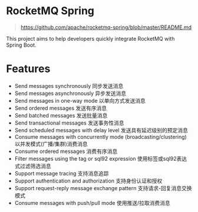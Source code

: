 

RocketMQ Spring
======
> https://github.com/apache/rocketmq-spring/blob/master/README.md

This project aims to help developers quickly integrate RocketMQ with Spring Boot.


# Features
* Send messages synchronously 同步发送消息
* Send messages asynchronously 异步发送消息
* Send messages in one-way mode 以单向方式发送消息
* Send ordered messages 发送有序消息
* Send batched messages 发送批量消息
* Send transactional messages 发送事务性消息
* Send scheduled messages with delay level 发送具有延迟级别的预定消息
* Consume messages with concurrently mode (broadcasting/clustering) 以并发模式(广播/集群)消费消息
* Consume ordered messages 消费有序消息
* Filter messages using the tag or sql92 expression 使用标签或sql92表达式过滤筛选消息
* Support message tracing 支持消息追踪
* Support authentication and authorization 支持身份认证和授权
* Support request-reply message exchange pattern 支持请求-回复消息交换模式
* Consume messages with push/pull mode 使用推送/拉取消费消息

